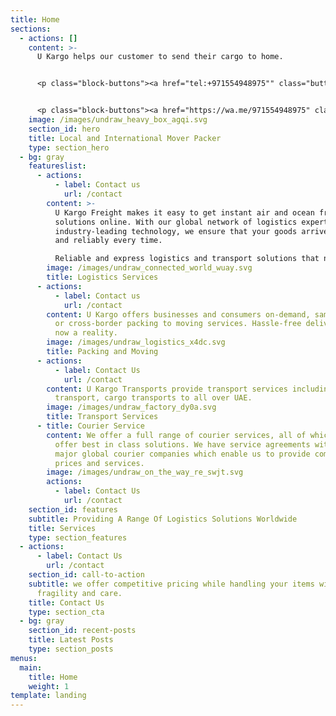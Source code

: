 ```yaml
---
title: Home
sections:
  - actions: []
    content: >-
      U Kargo helps our customer to send their cargo to home.


      <p class="block-buttons"><a href="tel:+971554948975"" class="button white large"> Call us </a></p>


      <p class="block-buttons"><a href="https://wa.me/971554948975" class="button white large">Whatsapp</a></p>
    image: /images/undraw_heavy_box_agqi.svg
    section_id: hero
    title: Local and International Mover Packer
    type: section_hero
  - bg: gray
    featureslist:
      - actions:
          - label: Contact us
            url: /contact
        content: >-
          U Kargo Freight makes it easy to get instant air and ocean freight
          solutions online. With our global network of logistics experts and
          industry-leading technology, we ensure that your goods arrive safely
          and reliably every time.

          Reliable and express logistics and transport solutions that no waste your time!
        image: /images/undraw_connected_world_wuay.svg
        title: Logistics Services
      - actions:
          - label: Contact us
            url: /contact
        content: U Kargo offers businesses and consumers on-demand, same-day, next-day
          or cross-border packing to moving services. Hassle-free delivery is
          now a reality.
        image: /images/undraw_logistics_x4dc.svg
        title: Packing and Moving
      - actions:
          - label: Contact Us
            url: /contact
        content: U Kargo Transports provide transport services including Furniture
          transport, cargo transports to all over UAE.
        image: /images/undraw_factory_dy0a.svg
        title: Transport Services
      - title: Courier Service
        content: We offer a full range of courier services, all of which are designed to
          offer best in class solutions. We have service agreements with all the
          major global courier companies which enable us to provide competitive
          prices and services.
        image: /images/undraw_on_the_way_re_swjt.svg
        actions:
          - label: Contact Us
            url: /contact
    section_id: features
    subtitle: Providing A Range Of Logistics Solutions Worldwide
    title: Services
    type: section_features
  - actions:
      - label: Contact Us
        url: /contact
    section_id: call-to-action
    subtitle: we offer competitive pricing while handling your items with ultimate
      fragility and care.
    title: Contact Us
    type: section_cta
  - bg: gray
    section_id: recent-posts
    title: Latest Posts
    type: section_posts
menus:
  main:
    title: Home
    weight: 1
template: landing
---
```

